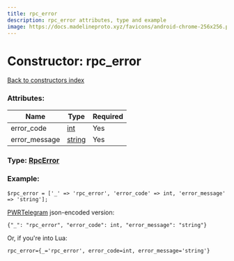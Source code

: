 ```yaml
---
title: rpc_error
description: rpc_error attributes, type and example
image: https://docs.madelineproto.xyz/favicons/android-chrome-256x256.png
---
```

# Constructor: rpc\_error  
[Back to constructors index](index.md)



### Attributes:

| Name     |    Type       | Required |
|----------|---------------|----------|
|error\_code|[int](../types/int.md) | Yes|
|error\_message|[string](../types/string.md) | Yes|



### Type: [RpcError](../types/RpcError.md)


### Example:

```
$rpc_error = ['_' => 'rpc_error', 'error_code' => int, 'error_message' => 'string'];
```  

[PWRTelegram](https://pwrtelegram.xyz) json-encoded version:

```
{"_": "rpc_error", "error_code": int, "error_message": "string"}
```


Or, if you're into Lua:  


```
rpc_error={_='rpc_error', error_code=int, error_message='string'}

```


